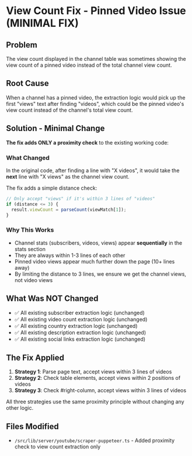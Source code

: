 # View Count Fix - Pinned Video Issue (MINIMAL FIX)

## Problem

The view count displayed in the channel table was sometimes showing the view count of a pinned video instead of the total channel view count.

## Root Cause

When a channel has a pinned video, the extraction logic would pick up the first "views" text after finding "videos", which could be the pinned video's view count instead of the channel's total view count.

## Solution - Minimal Change

**The fix adds ONLY a proximity check** to the existing working code:

### What Changed

In the original code, after finding a line with "X videos", it would take the **next** line with "X views" as the channel view count.

The fix adds a simple distance check:

```typescript
// Only accept "views" if it's within 3 lines of "videos"
if (distance <= 3) {
  result.viewCount = parseCount(viewMatch[1]);
}
```

### Why This Works

- Channel stats (subscribers, videos, views) appear **sequentially** in the stats section
- They are always within 1-3 lines of each other
- Pinned video views appear much further down the page (10+ lines away)
- By limiting the distance to 3 lines, we ensure we get the channel views, not video views

## What Was NOT Changed

- ✅ All existing subscriber extraction logic (unchanged)
- ✅ All existing video count extraction logic (unchanged)
- ✅ All existing country extraction logic (unchanged)
- ✅ All existing description extraction logic (unchanged)
- ✅ All existing social links extraction logic (unchanged)

## The Fix Applied

1. **Strategy 1**: Parse page text, accept views within 3 lines of videos
2. **Strategy 2**: Check table elements, accept views within 2 positions of videos
3. **Strategy 3**: Check #right-column, accept views within 3 lines of videos

All three strategies use the same proximity principle without changing any other logic.

## Files Modified

- `/src/lib/server/youtube/scraper-puppeteer.ts` - Added proximity check to view count extraction only
